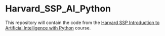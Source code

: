 # Harvard_SSP_AI_Python
This repository will contain the code from the [Harvard SSP Introduction to Artificial Intelligence with Python](url) course.
